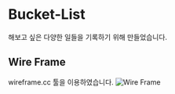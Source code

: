 # Bucket-List
해보고 싶은 다양한 일들을 기록하기 위해 만들었습니다.


## Wire Frame
wireframe.cc 툴을 이용하였습니다.
![Wire Frame](https://user-images.githubusercontent.com/60119498/150983865-104684f4-f480-4b7b-ae97-ea314bc90e42.png)